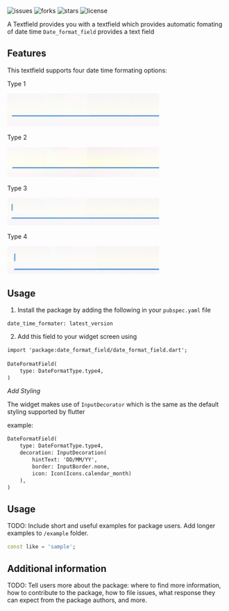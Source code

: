 <!--
This README describes the package. If you publish this package to pub.dev,
this README's contents appear on the landing page for your package.

For information about how to write a good package README, see the guide for
[writing package pages](https://dart.dev/guides/libraries/writing-package-pages).

For general information about developing packages, see the Dart guide for
[creating packages](https://dart.dev/guides/libraries/create-library-packages)
and the Flutter guide for
[developing packages and plugins](https://flutter.dev/developing-packages).
-->

![issues](https://img.shields.io/github/issues/AnthonyAniobi/Date_Format_Field)
![forks](https://img.shields.io/github/forks/AnthonyAniobi/Date_Format_Field)
![stars](https://img.shields.io/github/stars/AnthonyAniobi/Date_Format_Field)
![license](https://img.shields.io/github/license/AnthonyAniobi/Date_Format_Field)


A Textfield provides you with a textfield which provides automatic fomating of date time
`Date_format_field` provides a text field


## Features
This textfield supports four date time formating options:

Type 1

<img src="screenshots/type1_formater.gif" width="350px">

Type 2

<img src="screenshots/type2_formater.gif" width="350px">

Type 3

<img src="screenshots/type3_formater.gif" width="350px">

Type 4

<img src="screenshots/type4_formater.gif" width="350px">


## Usage

1. Install the package by adding the following in your `pubspec.yaml` file
```
date_time_formater: latest_version
```
2. Add this field to your widget screen using 
```
import 'package:date_format_field/date_format_field.dart';

DateFormatField(
    type: DateFormatType.type4,
)
```

*Add Styling* 

The widget makes use of `InputDecorator` which is the same as the default styling supported by flutter

example:

```
DateFormatField(
    type: DateFormatType.type4,
    decoration: InputDecoration(
        hintText: 'DD/MM/YY',
        border: InputBorder.none,
        icon: Icon(Icons.calendar_month)
    ),
)
```



## Usage

TODO: Include short and useful examples for package users. Add longer examples
to `/example` folder.

```dart
const like = 'sample';
```


## Additional information

TODO: Tell users more about the package: where to find more information, how to
contribute to the package, how to file issues, what response they can expect
from the package authors, and more.
